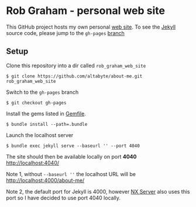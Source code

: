 # Rob Graham - personal web site

This GitHub project hosts my own personal [web site](http://robgraham.me/). 
To see the [Jekyll](http://jekyllrb.com/) source code, please jump to the `gh-pages`
[branch](https://github.com/altabyte/about-me/tree/gh-pages)

## Setup

Clone this repository into a dir called `rob_graham_web_site`

    $ git clone https://github.com/altabyte/about-me.git rob_graham_web_site

Switch to the `gh-pages` branch

    $ git checkout gh-pages

Install the gems listed in [Gemfile](https://github.com/altabyte/about-me/blob/gh-pages/Gemfile).

    $ bundle install --path=.bundle

Launch the localhost server

    $ bundle exec jekyll serve --baseurl '' --port 4040

The site should then be available locally on port **4040** [http://localhost:4040/](http://localhost:4040/)

Note 1, without `--baseurl ''` the localhost URL will be
[http://localhost:4000/about-me/](http://localhost:4000/about-me/)

Note 2, the default port for Jekyll is 4000, however [NX Server](https://www.nomachine.com/) 
also uses this port so I have decided to use port 4040 locally.
